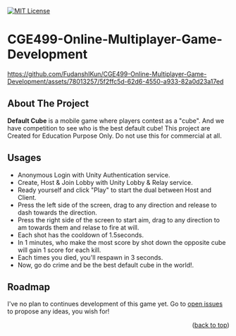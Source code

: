 [![MIT License][license-shield]][license-url]
# CGE499-Online-Multiplayer-Game-Development
https://github.com/FudanshIKun/CGE499-Online-Multiplayer-Game-Development/assets/78013257/5f2ffc5d-62d6-4550-a933-82a0d23a17ed



<!-- ABOUT THE PROJECT -->
## About The Project
**Default Cube** is a mobile game where players contest as a "cube". And we have competition to see who is the best default cube!
This project are Created for Education Purpose Only. Do not use this for commercial at all.

## Usages
- Anonymous Login with Unity Authentication service.
- Create, Host & Join Lobby with Unity Lobby & Relay service.
- Ready yourself and click "Play" to start the dual between Host and Client.
- Press the left side of the screen, drag to any direction and release to dash towards the direction.
- Press the right side of the screen to start aim, drag to any direction to am towards them and relase to fire at will.
- Each shot has the cooldown of 1.5seconds.
- In 1 minutes, who make the most score by shot down the opposite cube will gain 1 score for each kill.
- Each times you died, you'll respawn in 3 seconds.
- Now, go do crime and be the best default cube in the world!.

## Roadmap
I've no plan to continues development of this game yet.
Go to [open issues](https://github.com/FudanshIKun/CGE499-Online-Multiplayer-Game-Development/issues) to propose any ideas, you wish for!
<p align="right">(<a href="#readme-top">back to top</a>)</p>

<!-- MARKDOWN LINKS & IMAGES -->
<!-- https://www.markdownguide.org/basic-syntax/#reference-style-links -->
[license-shield]: https://img.shields.io/github/license/FudanshIKun/CGE499-Online-Multiplayer-Game-Development.svg?style=for-the-badge
[license-url]: https://github.com/FudanshIKun/CGE499-Online-Multiplayer-Game-Development/blob/master/LICENSE.txt

